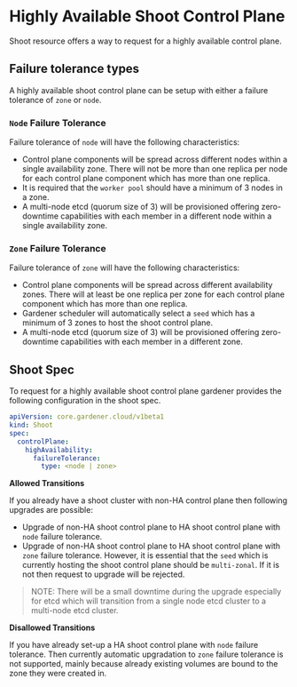# Highly Available Shoot Control Plane

Shoot resource offers a way to request for a highly available control plane.

## Failure tolerance types

A highly available shoot control plane can be setup with either a failure tolerance of `zone` or `node`.

### `Node` Failure Tolerance

Failure tolerance of `node` will have the following characteristics:

* Control plane components will be spread across different nodes within a single availability zone. There will not be
  more than one replica per node for each control plane component which has more than one replica.
* It is required that the `worker pool` should have a minimum of 3 nodes in a zone.
* A multi-node etcd (quorum size of 3) will be provisioned offering zero-downtime capabilities with each member in a
  different node within a single availability zone.

### `Zone` Failure Tolerance

Failure tolerance of `zone` will have the following characteristics:

* Control plane components will be spread across different availability zones. There will at least be
  one replica per zone for each control plane component which has more than one replica.
* Gardener scheduler will automatically select a `seed` which has a minimum of 3 zones to host the shoot control plane.
* A multi-node etcd (quorum size of 3) will be provisioned offering zero-downtime capabilities with each member in a
  different zone.

## Shoot Spec

To request for a highly available shoot control plane gardener provides the following configuration in the shoot spec.
```yaml
apiVersion: core.gardener.cloud/v1beta1
kind: Shoot
spec:
  controlPlane:
    highAvailability:
      failureTolerance:
        type: <node | zone>
```

**Allowed Transitions**

If you already have a shoot cluster with non-HA control plane then following upgrades are possible:
* Upgrade of non-HA shoot control plane to HA shoot control plane with `node` failure tolerance.
* Upgrade of non-HA shoot control plane to HA shoot control plane with `zone` failure tolerance. However, it is essential that the `seed` which is currently hosting the shoot control plane should be `multi-zonal`. If it is not then request to upgrade will be rejected.

> NOTE: There will be a small downtime during the upgrade especially for etcd which will transition from a single node etcd cluster to a multi-node etcd cluster.

**Disallowed Transitions**

If you have already set-up a HA shoot control plane with `node` failure tolerance. Then currently automatic upgradation to `zone` failure tolerance is not supported, mainly because already existing volumes are bound to the zone they were created in.